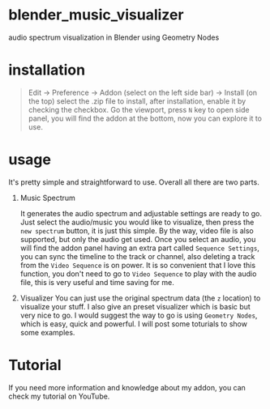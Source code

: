 # blender_music_visualizer
audio spectrum visualization in Blender using Geometry Nodes

# installation
> Edit -> Preference -> Addon (select on the left side bar) -> Install (on the top)
select the .zip file to install, after installation, enable it by checking the checkbox.
Go the viewport, press `N` key to open side panel, you will find the addon at the bottom, now you can explore it to use.

# usage
It's pretty simple and straightforward to use. Overall all there are two parts. 
1. Music Spectrum

   It generates the audio spectrum and adjustable settings are ready to go. Just select the audio/music you would like to visualize, then press the `new spectrum` button, it is just this simple. By the way, video file is also supported, but only the audio get used.
   Once you select an audio, you will find the addon panel having an extra part called `Sequence Settings`, you can sync the timeline to the track or channel, also deleting a track from the `Video Sequence` is on power. It is so convenient that I love this function, you don't need to go to `Video Sequence` to play with the audio file, this is very useful and time saving for me.
3. Visualizer
   You can just use the original spectrum data (the `z` location) to visualize your stuff. I also give an preset visualizer which is basic but very nice to go. I would suggest the way to go is using `Geometry Nodes`, which is easy, quick and powerful. I will post some toturials to show some examples.

# Tutorial
If you need more information and knowledge about my addon, you can check my tutorial on YouTube.
